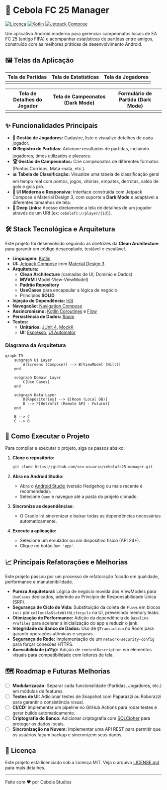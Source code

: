 # 🧅 Cebola FC 25 Manager

[![Licença](https://img.shields.io/badge/license-MIT-blue.svg)](LICENSE.md)
[![Kotlin](https://img.shields.io/badge/Kotlin-1.9.24-7F52FF.svg?logo=kotlin)](https://kotlinlang.org)
[![Jetpack Compose](https://img.shields.io/badge/Jetpack%20Compose-1.6-4285F4.svg?logo=jetpackcompose)](https://developer.android.com/jetpack/compose)

Um aplicativo Android moderno para gerenciar campeonatos locais de EA FC 25 (antigo FIFA) e acompanhar estatísticas de partidas entre amigos, construído com as melhores práticas de desenvolvimento Android.

## 🖼️ Telas da Aplicação

| Tela de Partidas | Tela de Estatísticas | Tela de Jogadores |
|------------------|----------------------|-------------------|
|                  |                      |                   |

| Tela de Detalhes do Jogador | Tela de Campeonatos (Dark Mode) | Formulário de Partida (Dark Mode) |
|-----------------------------|---------------------------------|-----------------------------------|
|                             |                                 |                                   |


## ✨ Funcionalidades Principais

-   **👤 Gestão de Jogadores:** Cadastre, liste e visualize detalhes de cada jogador.
-   **⚽ Registro de Partidas:** Adicione resultados de partidas, incluindo jogadores, times utilizados e placares.
-   **🏆 Gestão de Campeonatos:** Crie campeonatos de diferentes formatos (Pontos Corridos, Mata-mata, etc.).
-   **📊 Tabela de Classificação:** Visualize uma tabela de classificação geral em tempo real com pontos, jogos, vitórias, empates, derrotas, saldo de gols e gols pró.
-   **📱 UI Moderna e Responsiva:** Interface construída com Jetpack Compose e Material Design 3, com suporte a **Dark Mode** e adaptável a diferentes tamanhos de tela.
-   **🔗 Deep Links:** Acesse diretamente a tela de detalhes de um jogador através de um URI (ex: `cebolafc://player/{id}`).

## 🛠️ Stack Tecnológica e Arquitetura

Este projeto foi desenvolvido seguindo as diretrizes da **Clean Architecture** para garantir um código desacoplado, testável e escalável.

-   **Linguagem:** [Kotlin](https://kotlinlang.org/)
-   **UI:** [Jetpack Compose](https://developer.android.com/jetpack/compose) com [Material Design 3](https://m3.material.io/)
-   **Arquitetura:**
    -   **Clean Architecture** (camadas de UI, Domínio e Dados)
    -   **MVVM** (Model-View-ViewModel)
    -   **Padrão Repository**
    -   **UseCases** para encapsular a lógica de negócio
    -   Princípios **SOLID**
-   **Injeção de Dependência:** [Hilt](https://dagger.dev/hilt/)
-   **Navegação:** [Navigation Compose](https://developer.android.com/jetpack/compose/navigation)
-   **Assincronismo:** [Kotlin Coroutines](https://kotlinlang.org/docs/coroutines-overview.html) e [Flow](https://kotlinlang.org/docs/flow.html)
-   **Persistência de Dados:** [Room](https://developer.android.com/training/data-storage/room)
-   **Testes:**
    -   **Unitários:** [JUnit 4](https://junit.org/junit4/), [MockK](https://mockk.io/)
    -   **UI:** [Espresso](https://developer.android.com/training/testing/espresso), [UI Automator](https://developer.android.com/training/testing/ui-automator)

### Diagrama da Arquitetura

```mermaid
graph TD
    subgraph UI Layer
        A[Screens (Compose)] --> B[ViewModel (Hilt)]
    end

    subgraph Domain Layer
        C[Use Cases]
    end

    subgraph Data Layer
        D[Repositories] --> E[Room (Local DB)]
        D --> F[Retrofit (Remote API - Futuro)]
    end

    B --> C
    C --> D
```

## 🚀 Como Executar o Projeto

Para compilar e executar o projeto, siga os passos abaixo:

1.  **Clone o repositório:**
    ```bash
    git clone https://github.com/seu-usuario/cebolafc25-manager.git
    ```

2.  **Abra no Android Studio:**
    -   Abra o [Android Studio](https://developer.android.com/studio) (versão Hedgehog ou mais recente é recomendada).
    -   Selecione `Open` e navegue até a pasta do projeto clonado.

3.  **Sincronize as dependências:**
    -   O Gradle irá sincronizar e baixar todas as dependências necessárias automaticamente.

4.  **Execute a aplicação:**
    -   Selecione um emulador ou um dispositivo físico (API 24+).
    -   Clique no botão `Run 'app'`.

## 📈 Principais Refatorações e Melhorias

Este projeto passou por um processo de refatoração focado em qualidade, performance e manutenibilidade.

-   **Pureza Arquitetural:** Lógica de negócio movida dos ViewModels para `UseCases` dedicados, aderindo ao Princípio de Responsabilidade Única (SRP).
-   **Segurança de Ciclo de Vida:** Substituição da coleta de `Flows` em blocos `init` por `collectAsStateWithLifecycle` na UI, prevenindo memory leaks.
-   **Otimização de Performance:** Adição da dependência de `Baseline Profiles` para acelerar a inicialização do app e reduzir o jank.
-   **Integridade do Banco de Dados:** Uso de `@Transaction` no Room para garantir operações atômicas e seguras.
-   **Segurança de Rede:** Implementação de um `network-security-config` para forçar conexões HTTPS.
-   **Acessibilidade (a11y):** Adição de `contentDescription` em elementos visuais para compatibilidade com leitores de tela.

## 🗺️ Roadmap e Futuras Melhorias

-   [ ] **Modularização:** Separar cada funcionalidade (Partidas, Jogadores, etc.) em módulos de features.
-   [ ] **Testes de UI:** Adicionar testes de Snapshot com Paparazzi ou Roborazzi para garantir a consistência visual.
-   [ ] **CI/CD:** Implementar um pipeline no GitHub Actions para rodar testes e gerar builds automaticamente.
-   [ ] **Criptografia do Banco:** Adicionar criptografia com [SQLCipher](https://www.zetetic.net/sqlcipher/) para proteger os dados locais.
-   [ ] **Sincronização na Nuvem:** Implementar uma API REST para permitir que os usuários façam backup e sincronizem seus dados.

## 📄 Licença

Este projeto está licenciado sob a Licença MIT. Veja o arquivo [LICENSE.md](LICENSE.md) para mais detalhes.

---

Feito com ❤️ por Cebola Studios